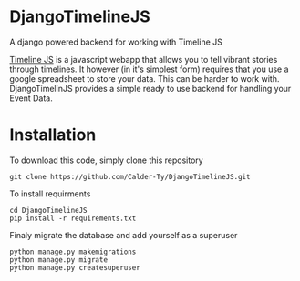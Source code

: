 # DjangoTimelineJS
A django powered backend for working with Timeline JS

[Timeline JS](https://timeline.knightlab.com/) is a javascript webapp that allows you to tell vibrant stories through timelines. It however (in it's simplest form) requires that you use a google spreadsheet to store your data. This can be harder to work with. DjangoTimelinJS provides a simple ready to use backend for handling your Event Data. 

# Installation
To download this code, simply clone this repository
```
git clone https://github.com/Calder-Ty/DjangoTimelineJS.git
```

To install requirments
```{bash}
cd DjangoTimelineJS
pip install -r requirements.txt
```
Finaly migrate the database and add yourself as a superuser
```
python manage.py makemigrations
python manage.py migrate
python manage.py createsuperuser
```
